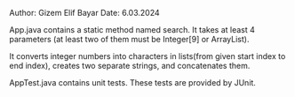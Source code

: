 Author: Gizem Elif Bayar 
Date: 6.03.2024

App.java contains a static method named search. It takes at least 4 parameters (at least two of them must be Integer[9] or ArrayList<Integer>). 

It converts integer numbers into characters in lists(from given start index to end index), creates two separate strings, and concatenates them.

AppTest.java contains unit tests. These tests are provided by JUnit. 

